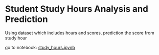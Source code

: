 # Student Study Hours Analysis and Prediction

Using dataset which includes hours and scores, prediction the score from study hour

go to notebook: [study_hours.ipynb](https://github.com/hmtcelik/study_hour_analysis/blob/main/study_hours.ipynb)
